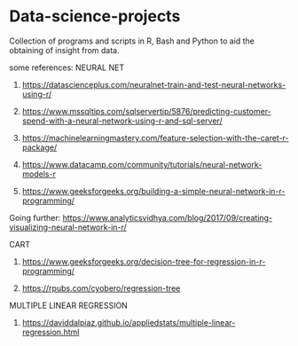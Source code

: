 # Data-science-projects
Collection of programs and scripts in R, Bash and Python to aid the obtaining of insight from data.

some references:
NEURAL NET
1. https://datascienceplus.com/neuralnet-train-and-test-neural-networks-using-r/

2. https://www.mssqltips.com/sqlservertip/5876/predicting-customer-spend-with-a-neural-network-using-r-and-sql-server/

3. https://machinelearningmastery.com/feature-selection-with-the-caret-r-package/

4. https://www.datacamp.com/community/tutorials/neural-network-models-r

5. https://www.geeksforgeeks.org/building-a-simple-neural-network-in-r-programming/

Going further:
https://www.analyticsvidhya.com/blog/2017/09/creating-visualizing-neural-network-in-r/

CART
1. https://www.geeksforgeeks.org/decision-tree-for-regression-in-r-programming/

2. https://rpubs.com/cyobero/regression-tree

MULTIPLE LINEAR REGRESSION 

1. https://daviddalpiaz.github.io/appliedstats/multiple-linear-regression.html
